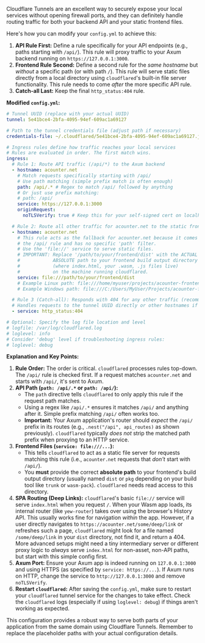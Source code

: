 Cloudflare Tunnels are an excellent way to securely expose your local services without opening firewall ports, and they can definitely handle routing traffic for both your backend API and your static frontend files.

Here's how you can modify your `config.yml` to achieve this:

1.  **API Rule First:** Define a rule specifically for your API endpoints (e.g., paths starting with `/api/`). This rule will proxy traffic to your Axum backend running on `https://127.0.0.1:3000`.
2.  **Frontend Rule Second:** Define a second rule for the *same hostname* but *without* a specific path (or with path `/`). This rule will serve static files directly from a local directory using `cloudflared`'s built-in file server functionality. This rule needs to come *after* the more specific API rule.
3.  **Catch-all Last:** Keep the final `http_status:404` rule.

**Modified `config.yml`:**

```yaml
# Tunnel UUID (replace with your actual UUID)
tunnel: 5e41bce4-2bfa-4095-94ef-609ac1a69127

# Path to the tunnel credentials file (adjust path if necessary)
credentials-file: ~/.cloudflared/5e41bce4-2bfa-4095-94ef-609ac1a69127.json

# Ingress rules define how traffic reaches your local services
# Rules are evaluated in order. The first match wins.
ingress:
  # Rule 1: Route API traffic (/api/*) to the Axum backend
  - hostname: acounter.net
    # Match requests specifically starting with /api/
    # Use path matching (simple prefix match is often enough)
    path: /api/.* # Regex to match /api/ followed by anything
    # Or just use prefix matching:
    # path: /api/
    service: https://127.0.0.1:3000
    originRequest:
      noTLSVerify: true # Keep this for your self-signed cert on localhost

  # Rule 2: Route all other traffic for acounter.net to the static frontend files
  - hostname: acounter.net
    # This rule acts as the fallback for acounter.net because it comes after
    # the /api/ rule and has no specific 'path' filter.
    # Use the 'file://' service to serve static files.
    # IMPORTANT: Replace '/path/to/your/frontend/dist' with the ACTUAL
    #            ABSOLUTE path to your frontend build output directory
    #            (where index.html, your .wasm, .js files live)
    #            on the machine running cloudflared.
    service: file:///path/to/your/frontend/dist
    # Example Linux path: file:///home/myuser/projects/acounter-frontend/dist
    # Example Windows path: file:///C:/Users/MyUser/Projects/acounter-frontend/dist

  # Rule 3 (Catch-all): Responds with 404 for any other traffic (recommended)
  # Handles requests to the tunnel UUID directly or other hostnames if configured.
  - service: http_status:404

# Optional: Specify the log file location and level
# logfile: /var/log/cloudflared.log
# loglevel: info
# Consider 'debug' level if troubleshooting ingress rules:
# loglevel: debug
```

**Explanation and Key Points:**

1.  **Rule Order:** The order is critical. `cloudflared` processes rules top-down. The `/api/` rule is checked first. If a request matches `acounter.net` and starts with `/api/`, it's sent to Axum.
2.  **API Path (`path: /api/.*` or `path: /api/`):**
    *   The `path` directive tells `cloudflared` to only apply this rule if the request path matches.
    *   Using a regex like `/api/.*` ensures it matches `/api/` and anything after it. Simple prefix matching `/api/` often works too.
    *   **Important:** Your Axum application's router should *expect* the `/api/` prefix in its routes (e.g., `.nest("/api", api_routes)` as shown previously). `cloudflared` typically *does not* strip the matched path prefix when proxying to an HTTP service.
3.  **Frontend Files (`service: file:///...`):**
    *   This tells `cloudflared` to act as a static file server for requests matching this rule (i.e., `acounter.net` requests that *don't* start with `/api/`).
    *   You **must** provide the correct **absolute path** to your frontend's build output directory (usually named `dist` or `pkg` depending on your build tool like `trunk` or `wasm-pack`). `cloudflared` needs read access to this directory.
4.  **SPA Routing (Deep Links):** `cloudflared`'s basic `file://` service will serve `index.html` when you request `/`. When your Wasm app loads, its internal router (like `yew-router`) takes over using the browser's History API. This usually works fine for navigation *within* the app. However, if a user directly navigates to `https://acounter.net/some/deep/link` or refreshes such a page, `cloudflared` might look for a file named `/some/deep/link` in your `dist` directory, not find it, and return a 404. More advanced setups might need a tiny intermediary server or different proxy logic to *always* serve `index.html` for non-asset, non-API paths, but start with this simple config first.
5.  **Axum Port:** Ensure your Axum app is indeed running on `127.0.0.1:3000` and using HTTPS (as specified by `service: https://...`). If Axum runs on HTTP, change the service to `http://127.0.0.1:3000` and remove `noTLSVerify`.
6.  **Restart `cloudflared`:** After saving the `config.yml`, make sure to restart your `cloudflared` tunnel service for the changes to take effect. Check the `cloudflared` logs (especially if using `loglevel: debug`) if things aren't working as expected.

This configuration provides a robust way to serve both parts of your application from the same domain using Cloudflare Tunnels. Remember to replace the placeholder paths with your actual configuration details.